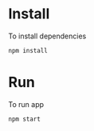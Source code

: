 # Install

To install dependencies

```shell
npm install
```

# Run

To run app

```shell
npm start
```
